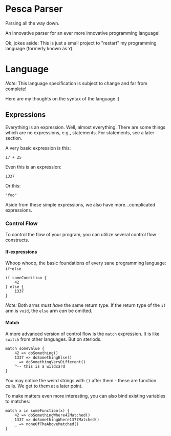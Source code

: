 # Pesca Parser

Parsing all the way down. 

An innovative parser for an ever more innovative programming language!

Ok, jokes aside: This is just a small project to "restart" my programming language (formerly known as `Y`).

# Language

*Note:* This language specification is subject to change and far from complete! 

Here are my thoughts on the syntax of the language :) 

## Expressions

Everything is an expression. Well, almost everything. There are some things which are no expressions, e.g., statements. For statements, see a later section.

A very basic expression is this: 

```
17 + 25
```

Even this is an expression: 

```
1337
```

Or this: 

```
"foo"
```

Aside from these simple expressions, we also have more...complicated expressions. 

### Control Flow

To control the flow of your program, you can utilize several control flow constructs. 

#### If-expressions

Whoop whoop, the basic foundations of every sane programming language: `if`-`else`

```
if someCondition {
    42 
} else {
    1337
}
```

*Note:* Both arms _must have_ the same return type. If the return type of the `if` arm is `void`, the `else` arm _can_ be omitted.

#### Match 

A more advanced version of control flow is the `match` expression. It is like `switch` from other languages. But on steriods.

```
match someValue {
    42 => doSomething()
    1337 => doSomethingElse()
    _ => doSomethingVeryDifferent() 
    ^-- this is a wildcard
}
```

You may notice the weird strings with `()` after them - these are function calls. We get to them at a later point.

To make matters even more interesting, you can also bind existing variables to matches: 

```
match x in someFunction(x) {
    42 => doSomethingWhere42Matched()
    1337 => doSomethingWhere1377Matched()
    _ => noneOfTheAboveMatched()
}
```

